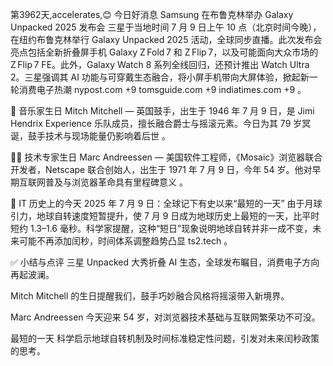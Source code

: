 第3962天,accelerates,😊 今日好消息
Samsung 在布鲁克林举办 Galaxy Unpacked 2025 发布会
三星于当地时间 7 月 9 日上午 10 点（北京时间今晚），在纽约布鲁克林举行 Galaxy Unpacked 2025 活动，全球同步直播。此次发布会亮点包括全新折叠屏手机 Galaxy Z Fold 7 和 Z Flip 7，以及可能面向大众市场的 Z Flip 7 FE。此外，Galaxy Watch 8 系列全线回归，还预计推出 Watch Ultra 2。三星强调其 AI 功能与可穿戴生态融合，将小屏手机带向大屏体验，掀起新一轮消费电子热潮 
nypost.com
+9
tomsguide.com
+9
indiatimes.com
+9
。

🎵 音乐家生日
Mitch Mitchell — 英国鼓手，出生于 1946 年 7 月 9 日，是 Jimi Hendrix Experience 乐队成员，擅长融合爵士与摇滚元素。今日为其 79 岁冥诞，鼓手技术与现场能量仍影响着后世 。

👨‍💻 技术专家生日
Marc Andreessen — 美国软件工程师，《Mosaic》浏览器联合开发者，Netscape 联合创始人，出生于 1971 年 7 月 9 日，今年 54 岁。他对早期互联网普及与浏览器革命具有里程碑意义 。

📜 IT 历史上的今天
2025 年 7 月 9 日：全球记下有史以来“最短的一天”
由于月球引力，地球自转速度短暂提升，使 7 月 9 日成为地球历史上最短的一天，比平时短约 1.3–1.6 毫秒。科学家提醒，这种“短日”现象说明地球自转并非一成不变，未来可能不再添加闰秒，时间体系调整趋势凸显 
ts2.tech
。

✅ 小结与点评
三星 Unpacked 大秀折叠 AI 生态，全球发布瞩目，消费电子方向再起波澜。

Mitch Mitchell 的生日提醒我们，鼓手巧妙融合风格将摇滚带入新境界。

Marc Andreessen 今天迎来 54 岁，对浏览器技术基础与互联网繁荣功不可没。

最短的一天 科学启示地球自转机制及时间标准稳定性问题，引发对未来闰秒政策的思考。